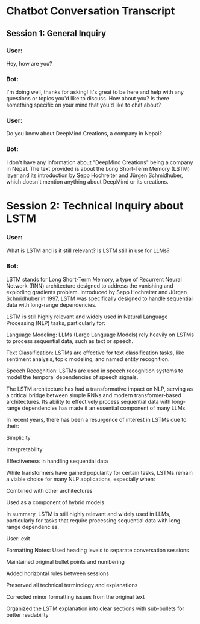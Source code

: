 # Chatbot Conversation Transcript


## Session 1: General Inquiry
### User:
Hey, how are you?

### Bot:
I'm doing well, thanks for asking! It's great to be here and help with any questions or topics you'd like to discuss. How about you? Is there something specific on your mind that you'd like to chat about?

### User:
Do you know about DeepMind Creations, a company in Nepal?
### Bot:
I don't have any information about "DeepMind Creations" being a company in Nepal. The text provided is about the Long Short-Term Memory (LSTM) layer and its introduction by Sepp Hochreiter and Jürgen Schmidhuber, which doesn't mention anything about DeepMind or its creations.









# Session 2: Technical Inquiry about LSTM
### User:
What is LSTM and is it still relevant? Is LSTM still in use for LLMs?
### Bot: 
LSTM stands for Long Short-Term Memory, a type of Recurrent Neural Network (RNN) architecture designed to address the vanishing and exploding gradients problem. Introduced by Sepp Hochreiter and Jürgen Schmidhuber in 1997, LSTM was specifically designed to handle sequential data with long-range dependencies.

LSTM is still highly relevant and widely used in Natural Language Processing (NLP) tasks, particularly for:

Language Modeling: LLMs (Large Language Models) rely heavily on LSTMs to process sequential data, such as text or speech.

Text Classification: LSTMs are effective for text classification tasks, like sentiment analysis, topic modeling, and named entity recognition.

Speech Recognition: LSTMs are used in speech recognition systems to model the temporal dependencies of speech signals.

The LSTM architecture has had a transformative impact on NLP, serving as a critical bridge between simple RNNs and modern transformer-based architectures. Its ability to effectively process sequential data with long-range dependencies has made it an essential component of many LLMs.

In recent years, there has been a resurgence of interest in LSTMs due to their:

Simplicity

Interpretability

Effectiveness in handling sequential data

While transformers have gained popularity for certain tasks, LSTMs remain a viable choice for many NLP applications, especially when:

Combined with other architectures

Used as a component of hybrid models

In summary, LSTM is still highly relevant and widely used in LLMs, particularly for tasks that require processing sequential data with long-range dependencies.

User: exit

Formatting Notes:
Used heading levels to separate conversation sessions

Maintained original bullet points and numbering

Added horizontal rules between sessions

Preserved all technical terminology and explanations

Corrected minor formatting issues from the original text

Organized the LSTM explanation into clear sections with sub-bullets for better readability